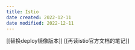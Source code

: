 ```yaml
---
title: Istio
date created: 2022-12-11
date modified: 2022-12-11
---
```


[[替换deploy镜像版本]]
[[再读istio官方文档的笔记]]